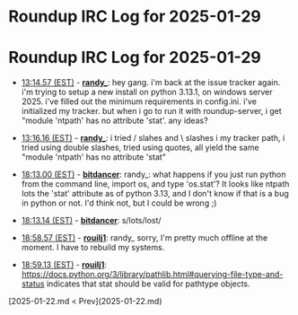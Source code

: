 # Roundup IRC Log for 2025-01-29 #
# Roundup IRC Log for 2025-01-29
* <a href="#13:14.57" id="13:14.57">13:14.57 (EST)</a> - __[randy_](https://github.com/randy_)__: hey gang. i'm back at the issue tracker again. i'm trying to setup a new install on python 3.13.1, on windows server 2025. i've filled out the minimum requirements in config.ini. i've initialized my tracker. but when i go to run it with roundup-server, i get "module 'ntpath' has no attribute 'stat'. any ideas?

* <a href="#13:16.16" id="13:16.16">13:16.16 (EST)</a> - __[randy_](https://github.com/randy_)__: i tried / slahes and \ slashes i my tracker path, i tried using double slashes, tried using quotes, all yield the same "module 'ntpath' has no attribute 'stat"

* <a href="#18:13.00" id="18:13.00">18:13.00 (EST)</a> - __[bitdancer](https://github.com/bitdancer)__: randy_: what happens if you just run python from the command line, import os, and type 'os.stat'?  It looks like ntpath lots the 'stat' attribute as of python 3.13, and I don't know if that is a bug in python or not.  I'd think not, but I could be wrong ;)

* <a href="#18:13.14" id="18:13.14">18:13.14 (EST)</a> - __[bitdancer](https://github.com/bitdancer)__: s/lots/lost/

* <a href="#18:58.57" id="18:58.57">18:58.57 (EST)</a> - __[rouilj1](https://github.com/rouilj1)__: randy_ sorry, I'm pretty much offline at the moment. I have to rebuild my systems.
* <a href="#18:59.13" id="18:59.13">18:59.13 (EST)</a> - __[rouilj1](https://github.com/rouilj1)__: <https://docs.python.org/3/library/pathlib.html#querying-file-type-and-status> indicates that stat should be valid for pathtype objects.

<div class="inpage-footer">
[2025-01-22.md < Prev](2025-01-22.md)
</div>
